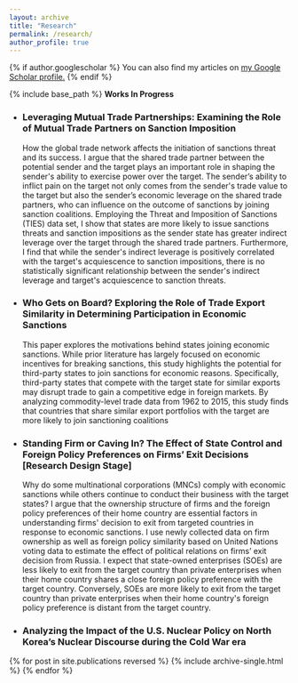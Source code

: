 ```yaml
---
layout: archive
title: "Research"
permalink: /research/
author_profile: true
---
```


{% if author.googlescholar %}
  You can also find my articles on <u><a href="{{author.googlescholar}}">my Google Scholar profile</a>.</u>
{% endif %}

{% include base_path %}
<strong> Works In Progress </strong> 

<ul>
<li><h3><strong>Leveraging Mutual Trade Partnerships: Examining the Role of Mutual Trade Partners on Sanction Imposition </strong></h3>  </li>
How the global trade network affects the initiation of sanctions threat and its success. I argue that the shared trade partner between the potential sender and the target plays an important role in shaping the sender's ability to exercise power over the target. The sender’s ability to inflict pain on the target not only comes from the sender's trade value to the target but also the sender’s economic leverage on the shared trade partners, who can influence on the outcome of sanctions by joining sanction coalitions. Employing the Threat and Imposition of Sanctions (TIES) data set, I show that states are more likely to issue sanctions threats and sanction impositions as the sender state has greater indirect leverage over the target through the shared trade partners. Furthermore, I find that while the sender's indirect leverage is positively correlated with the target's acquiescence to sanction impositions, there is no statistically significant relationship between the sender's indirect leverage and target's acquiescence to sanction threats.
</ul>

<ul>
<li><h3><strong>Who Gets on Board? Exploring the Role of Trade Export Similarity in Determining Participation in Economic Sanctions </strong></h3> </li>
This paper explores the motivations behind states joining economic sanctions. While prior literature has largely focused on economic incentives for breaking sanctions, this study highlights the potential for third-party states to join sanctions for economic reasons. Specifically, third-party states that compete with the target state for similar exports may disrupt trade to gain a competitive edge in foreign markets. By analyzing commodity-level trade data from 1962 to 2015, this study finds that countries that share similar export portfolios with the target are more likely to join sanctioning coalitions
</ul>

<ul>
<li><h3><strong>Standing Firm or Caving In? The Effect of State Control and Foreign Policy Preferences on Firms’ Exit Decisions </strong>[Research Design Stage]</h3> 
 </li>

Why do some multinational corporations (MNCs) comply with economic sanctions while others continue to conduct their business with the target states? I argue that the ownership structure of firms and the foreign policy preferences of their home country are essential factors in understanding firms' decision to exit from targeted countries in response to economic sanctions. I use newly collected data on firm ownership as well as foreign policy similarity based on United Nations voting data to estimate the effect of political relations on firms’ exit decision from Russia. I expect that state-owned enterprises (SOEs) are less likely to exit from the target country than private enterprises when their home country shares a close foreign policy preference with the target country. Conversely, SOEs are more likely to exit from the target country than private enterprises when their home country's foreign policy preference is distant from the target country.

</ul>

<ul>
<li><h3>Analyzing the Impact of the U.S. Nuclear Policy on North Korea’s Nuclear Discourse during the Cold War era </h3>
 </li>
</ul>


{% for post in site.publications reversed %}
  {% include archive-single.html %}
{% endfor %}
